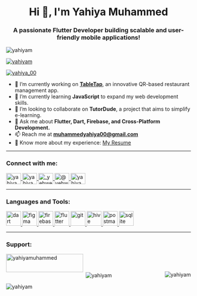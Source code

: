 <h1 align="center">Hi 👋, I'm Yahiya Muhammed</h1>
<h3 align="center">A passionate Flutter Developer building scalable and user-friendly mobile applications!</h3>

<p align="left">
  <img src="https://komarev.com/ghpvc/?username=yahiyam&label=Profile%20views&color=0e75b6&style=flat" alt="yahiyam" />
</p>

<p align="left">
  <a href="https://github.com/ryo-ma/github-profile-trophy">
    <img src="https://github-profile-trophy.vercel.app/?username=yahiyam" alt="yahiyam" />
  </a>
</p>

<p align="left">
  <a href="https://twitter.com/yahiya_00" target="blank">
    <img src="https://img.shields.io/twitter/follow/yahiya_00?logo=twitter&style=for-the-badge" alt="yahiya_00" />
  </a>
</p>

- 🔭 I’m currently working on [**TableTap**](https://github.com/yahiyam/table_tap.git), an innovative QR-based restaurant management app.  
- 🌱 I’m currently learning **JavaScript** to expand my web development skills.  
- 👯 I’m looking to collaborate on **TutorDude**, a project that aims to simplify e-learning.  
- 💬 Ask me about **Flutter, Dart, Firebase, and Cross-Platform Development.**  
- 📫 Reach me at **muhammedyahiya00@gmail.com**  
- 📄 Know more about my experience: [My Resume](https://drive.google.com/file/d/1QqsuaptbFrkH32rVwqBIJ5mIZpCrF9W_/view?usp=sharing)

---

<h3 align="left">Connect with me:</h3>
<p align="left">
  <a href="https://twitter.com/yahiya_00" target="blank">
    <img align="center" src="https://raw.githubusercontent.com/rahuldkjain/github-profile-readme-generator/master/src/images/icons/Social/twitter.svg" alt="yahiya_00" height="30" width="40" />
  </a>
  <a href="https://linkedin.com/in/yahiyamuhammed" target="blank">
    <img align="center" src="https://raw.githubusercontent.com/rahuldkjain/github-profile-readme-generator/master/src/images/icons/Social/linked-in-alt.svg" alt="yahiyamuhammed" height="30" width="40" />
  </a>
  <a href="https://instagram.com/_yehweh_" target="blank">
    <img align="center" src="https://raw.githubusercontent.com/rahuldkjain/github-profile-readme-generator/master/src/images/icons/Social/instagram.svg" alt="_yehweh_" height="30" width="40" />
  </a>
  <a href="https://www.youtube.com/c/@yehweh_ahmed" target="blank">
    <img align="center" src="https://raw.githubusercontent.com/rahuldkjain/github-profile-readme-generator/master/src/images/icons/Social/youtube.svg" alt="@yehweh_ahmed" height="30" width="40" />
  </a>
  <a href="https://www.leetcode.com/yahiyamuhammed" target="blank">
    <img align="center" src="https://raw.githubusercontent.com/rahuldkjain/github-profile-readme-generator/master/src/images/icons/Social/leet-code.svg" alt="yahiyamuhammed" height="30" width="40" />
  </a>
</p>

---

<h3 align="left">Languages and Tools:</h3>
<p align="left">
  <a href="https://dart.dev" target="_blank" rel="noreferrer">
    <img src="https://www.vectorlogo.zone/logos/dartlang/dartlang-icon.svg" alt="dart" width="40" height="40"/>
  </a>
  <a href="https://www.figma.com/" target="_blank" rel="noreferrer">
    <img src="https://www.vectorlogo.zone/logos/figma/figma-icon.svg" alt="figma" width="40" height="40"/>
  </a>
  <a href="https://firebase.google.com/" target="_blank" rel="noreferrer">
    <img src="https://www.vectorlogo.zone/logos/firebase/firebase-icon.svg" alt="firebase" width="40" height="40"/>
  </a>
  <a href="https://flutter.dev" target="_blank" rel="noreferrer">
    <img src="https://www.vectorlogo.zone/logos/flutterio/flutterio-icon.svg" alt="flutter" width="40" height="40"/>
  </a>
  <a href="https://git-scm.com/" target="_blank" rel="noreferrer">
    <img src="https://www.vectorlogo.zone/logos/git-scm/git-scm-icon.svg" alt="git" width="40" height="40"/>
  </a>
  <a href="https://hive.apache.org/" target="_blank" rel="noreferrer">
    <img src="https://www.vectorlogo.zone/logos/apache_hive/apache_hive-icon.svg" alt="hive" width="40" height="40"/>
  </a>
  <a href="https://postman.com" target="_blank" rel="noreferrer">
    <img src="https://www.vectorlogo.zone/logos/getpostman/getpostman-icon.svg" alt="postman" width="40" height="40"/>
  </a>
  <a href="https://www.sqlite.org/" target="_blank" rel="noreferrer">
    <img src="https://www.vectorlogo.zone/logos/sqlite/sqlite-icon.svg" alt="sqlite" width="40" height="40"/>
  </a>
</p>

---

<h3 align="left">Support:</h3>
<p>
  <a href="https://www.buymeacoffee.com/yahiyamuhammed">
    <img align="left" src="https://cdn.buymeacoffee.com/buttons/v2/default-yellow.png" height="50" width="210" alt="yahiyamuhammed" />
  </a>
</p><br><br>

<p><img align="right" src="https://github-readme-stats.vercel.app/api/top-langs?username=yahiyam&show_icons=true&locale=en&layout=compact" alt="yahiyam" /></p>

<p>&nbsp;<img align="center" src="https://github-readme-stats.vercel.app/api?username=yahiyam&show_icons=true&locale=en" alt="yahiyam" /></p>

<p><img align="center" src="https://github-readme-streak-stats.herokuapp.com/?user=yahiyam&" alt="yahiyam" /></p>
